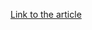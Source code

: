 [Link to the article](https://microsoft.com/security/blog/2021/11/08/threat-actor-dev-0322-exploiting-zoho-manageengine-adselfservice-plus/)
